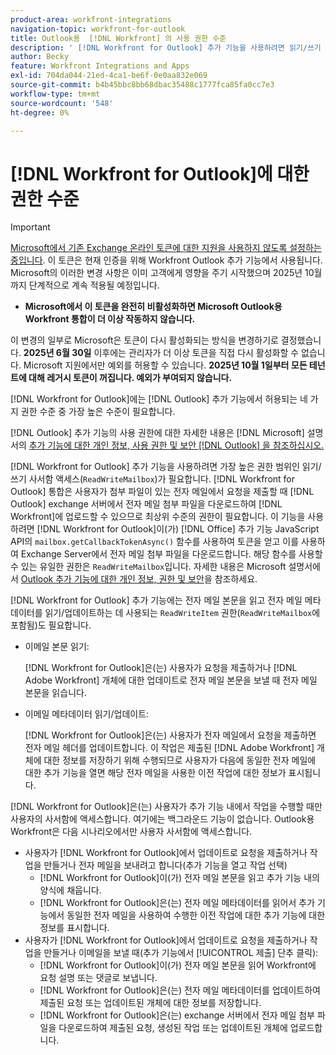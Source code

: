 ```yaml
---
product-area: workfront-integrations
navigation-topic: workfront-for-outlook
title: Outlook용  [!DNL Workfront] 의 사용 권한 수준
description: ' [!DNL Workfront for Outlook] 추가 기능을 사용하려면 읽기/쓰기 사서함 액세스가 필요합니다.  [!DNL Workfront for Outlook] 통합은 사용자가 첨부 파일이 있는 전자 메일에서 요청을 제출할 때 Outlook exchange 서버에서 전자 메일 첨부 파일을 다운로드하여  [!DNL Workfront]에 업로드할 수 있으므로 최상위 수준의 권한이 필요합니다.'
author: Becky
feature: Workfront Integrations and Apps
exl-id: 704da044-21ed-4ca1-be6f-0e0aa832e069
source-git-commit: b4b45bbc8bb68dbac35488c1777fca85fa0cc7e3
workflow-type: tm+mt
source-wordcount: '548'
ht-degree: 0%

---
```


# [!DNL Workfront for Outlook]에 대한 권한 수준

>[!IMPORTANT]
>
>[Microsoft에서 기존 Exchange 온라인 토큰에 대한 지원을 사용하지 않도록 설정하는 중입니다](https://learn.microsoft.com/en-us/office/dev/add-ins/outlook/faq-nested-app-auth-outlook-legacy-tokens). 이 토큰은 현재 인증을 위해 Workfront Outlook 추가 기능에서 사용됩니다. Microsoft의 이러한 변경 사항은 이미 고객에게 영향을 주기 시작했으며 2025년 10월까지 단계적으로 계속 적용될 예정입니다.
>
>* **Microsoft에서 이 토큰을 완전히 비활성화하면 Microsoft Outlook용 Workfront 통합이 더 이상 작동하지 않습니다.**
>
>이 변경의 일부로 Microsoft은 토큰이 다시 활성화되는 방식을 변경하기로 결정했습니다. **2025년 6월 30일** 이후에는 관리자가 더 이상 토큰을 직접 다시 활성화할 수 없습니다. Microsoft 지원에서만 예외를 허용할 수 있습니다. **2025년 10월 1일부터 모든 테넌트에 대해 레거시 토큰이 꺼집니다. 예외가 부여되지 않습니다.**


[!DNL Workfront for Outlook]에는 [!DNL Outlook] 추가 기능에서 허용되는 네 가지 권한 수준 중 가장 높은 수준이 필요합니다.

[!DNL Outlook] 추가 기능의 사용 권한에 대한 자세한 내용은 [!DNL Microsoft] 설명서의 [추가 기능에 대한 개인 정보, 사용 권한 및 보안 [!DNL Outlook] 을 참조하십시오.](https://docs.microsoft.com/en-us/office/dev/add-ins/outlook/privacy-and-security)

[!DNL Workfront for Outlook] 추가 기능을 사용하려면 가장 높은 권한 범위인 읽기/쓰기 사서함 액세스(`ReadWriteMailbox`)가 필요합니다.
[!DNL Workfront for Outlook] 통합은 사용자가 첨부 파일이 있는 전자 메일에서 요청을 제출할 때 [!DNL Outlook] exchange 서버에서 전자 메일 첨부 파일을 다운로드하여 [!DNL Workfront]에 업로드할 수 있으므로 최상위 수준의 권한이 필요합니다. 이 기능을 사용하려면 [!DNL Workfront for Outlook]이(가) [!DNL Office] 추가 기능 JavaScript API의 `mailbox.getCallbackTokenAsync()` 함수를 사용하여 토큰을 얻고 이를 사용하여 Exchange Server에서 전자 메일 첨부 파일을 다운로드합니다. 해당 함수를 사용할 수 있는 유일한 권한은 `ReadWriteMailbox`입니다. 자세한 내용은 Microsoft 설명서에서 [Outlook 추가 기능에 대한 개인 정보, 권한 및 보안](https://docs.microsoft.com/en-us/office/dev/add-ins/outlook/privacy-and-security)을 참조하세요.

[!DNL Workfront for Outlook] 추가 기능에는 전자 메일 본문을 읽고 전자 메일 메타데이터를 읽기/업데이트하는 데 사용되는 `ReadWriteItem` 권한(`ReadWriteMailbox`에 포함됨)도 필요합니다.

* 이메일 본문 읽기:

  [!DNL Workfront for Outlook]은(는) 사용자가 요청을 제출하거나 [!DNL Adobe Workfront] 개체에 대한 업데이트로 전자 메일 본문을 보낼 때 전자 메일 본문을 읽습니다.
* 이메일 메타데이터 읽기/업데이트:

  [!DNL Workfront for Outlook]은(는) 사용자가 전자 메일에서 요청을 제출하면 전자 메일 헤더를 업데이트합니다. 이 작업은 제출된 [!DNL Adobe Workfront] 개체에 대한 정보를 저장하기 위해 수행되므로 사용자가 다음에 동일한 전자 메일에 대한 추가 기능을 열면 해당 전자 메일을 사용한 이전 작업에 대한 정보가 표시됩니다.

[!DNL Workfront for Outlook]은(는) 사용자가 추가 기능 내에서 작업을 수행할 때만 사용자의 사서함에 액세스합니다. 여기에는 백그라운드 기능이 없습니다. Outlook용 Workfront은 다음 시나리오에서만 사용자 사서함에 액세스합니다.

* 사용자가 [!DNL Workfront for Outlook]에서 업데이트로 요청을 제출하거나 작업을 만들거나 전자 메일을 보내려고 합니다(추가 기능을 열고 작업 선택)
   * [!DNL Workfront for Outlook]이(가) 전자 메일 본문을 읽고 추가 기능 내의 양식에 채웁니다.
   * [!DNL Workfront for Outlook]은(는) 전자 메일 메타데이터를 읽어서 추가 기능에서 동일한 전자 메일을 사용하여 수행한 이전 작업에 대한 추가 기능에 대한 정보를 표시합니다.
* 사용자가 [!DNL Workfront for Outlook]에서 업데이트로 요청을 제출하거나 작업을 만들거나 이메일을 보낼 때(추가 기능에서 [!UICONTROL 제출] 단추 클릭):
   * [!DNL Workfront for Outlook]이(가) 전자 메일 본문을 읽어 Workfront에 요청 설명 또는 댓글로 보냅니다.
   * [!DNL Workfront for Outlook]은(는) 전자 메일 메타데이터를 업데이트하여 제출된 요청 또는 업데이트된 개체에 대한 정보를 저장합니다.
   * [!DNL Workfront for Outlook]은(는) exchange 서버에서 전자 메일 첨부 파일을 다운로드하여 제출된 요청, 생성된 작업 또는 업데이트된 개체에 업로드합니다.
